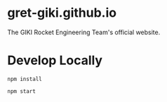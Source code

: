 # gret-giki.github.io
The GIKI Rocket Engineering Team's official website. 

# Develop Locally
```
npm install

npm start

```